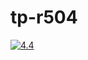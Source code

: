 # tp-r504
[![4.4](https://github.com/RravielL/tp-r504/actions)](https://github.com/RravielL/tp-r504/actions/workflows/pytest.yml/badge.svg)
